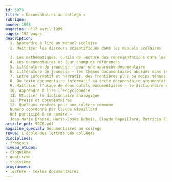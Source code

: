 ```yaml
---
id: 5078
title: « Documentaires au collège »
rubrique: 
annee: 1998
magazine: n°12 avril 1999
pages: 192 pages
description: 
  1. Apprendre à lire un manuel scolaire
  2. Maîtriser les discours scientifiques dans les manuels scolaires

  3. Les mathématiques, outils de lecture des représentations dans les manuels scolaires ?
  4. Les documentaires et leur champ de références
  5. Littérature de jeunesse – pour une approche documentaire
  6. Littérature de jeunesse – les thèmes documentaires abordés dans les collections « Neuf » et « Médium »
  7. Entre informatif et narratif, des frontières plus ou moins ténues
  8. Du texte documentaire informatif au texte documentaire argumentatif
  9. Maîtriser l’usage de deux outils documentaires – le dictionnaire et l’encyclopédie
  10. Apprendre à lire l’encyclopédie
  11. Utiliser le dictionnaire analogique
  12. Presse et documentaires
  13. Quelques repères pour une culture commune
  Numéro coordonné par Claude Gapaillard
  Ont participé à ce numéro – 
  Jean-Marie Brassé, Marie-Josée Dubois, Claude Gapaillard, Patricia Fize, Christian Loock et Christian Poslaniec
article_pdf: 5078.pdf
magazine_special: Documentaires au collège
revue: L’école des lettres des collèges
disciplines:
- français
niveau_etudes:
- cinquième
- quatrième
- troisième
programmes:
- lecture - textes documentaires
---
```

